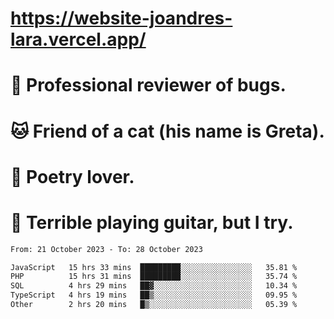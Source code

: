 # https://website-joandres-lara.vercel.app/
# 🐛 Professional reviewer of bugs.
# 🐱 Friend of a cat (his name is Greta).
# 📜 Poetry lover.
# 🎸 Terrible playing guitar, but I try.

<!--START_SECTION:waka-->

```txt
From: 21 October 2023 - To: 28 October 2023

JavaScript   15 hrs 33 mins  █████████░░░░░░░░░░░░░░░░   35.81 %
PHP          15 hrs 31 mins  █████████░░░░░░░░░░░░░░░░   35.74 %
SQL          4 hrs 29 mins   ██▓░░░░░░░░░░░░░░░░░░░░░░   10.34 %
TypeScript   4 hrs 19 mins   ██▒░░░░░░░░░░░░░░░░░░░░░░   09.95 %
Other        2 hrs 20 mins   █▒░░░░░░░░░░░░░░░░░░░░░░░   05.39 %
```

<!--END_SECTION:waka-->
